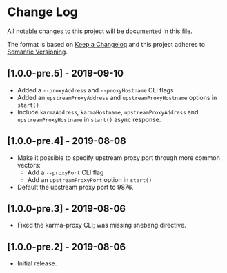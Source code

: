 # Change Log

All notable changes to this project will be documented in this file.

The format is based on [Keep a Changelog](http://keepachangelog.com/)
and this project adheres to [Semantic Versioning](http://semver.org/).

<!--
   PRs should document their user-visible changes (if any) in the
   Unreleased section, uncommenting the header as necessary.
-->

<!-- ## Unreleased -->
<!-- Add new unreleased items here -->

## [1.0.0-pre.5] - 2019-09-10

 - Added a `--proxyAddress` and `--proxyHostname` CLI flags
 - Added an `upstreamProxyAddress` and `upstreamProxyHostname` options in `start()`
 - Include `karmaAddress`, `karmaHostname`, `upstreamProxyAddress` and `upstreamProxyHostname` in `start()` async response.

## [1.0.0-pre.4] - 2019-08-08

 - Make it possible to specify upstream proxy port through more common vectors:
   - Add a `--proxyPort` CLI flag
   - Add an `upstreamProxyPort` option in `start()`
 - Default the upstream proxy port to 9876.

## [1.0.0-pre.3] - 2019-08-06

 - Fixed the karma-proxy CLI; was missing shebang directive.

## [1.0.0-pre.2] - 2019-08-06

 - Initial release.
